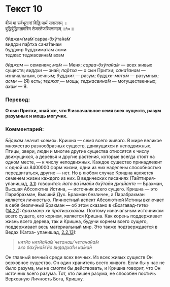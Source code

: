 # Текст 10

बीजं मां सर्वभूतानां विद्धि पार्थ सनातनम् ।  
बुद्धिर्बुद्धिमतामस्मि तेजस्तेजस्विनामहम् ॥१०॥

бӣджам̇ ма̄м̇ сарва-бхӯта̄на̄м̇  
виддхи па̄ртха сана̄танам  
буддхир буддхимата̄м асми  
теджас теджасвина̄м ахам

_бӣджам_ — семенем; _ма̄м_ — Меня; _сарва-бхӯта̄на̄м_ — всех живых существ; _виддхи_ — знай; _па̄ртха_ — о сын Притхи; _сана̄танам_ — изначальным, вечным; _буддхит̣_ — разум; _буддхи-мата̄м_ — разумных; _асми_ — (Я) есть; _теджат̣_ — мощь; _теджасвина̄м_ — могущественных; _ахам_ — Я.

### Перевод:

**О сын Притхи, знай же, что Я изначальное семя всех существ, разум разумных и мощь могучих.**

### Комментарий:

_Бӣджам_ значит «семя». Кришна — семя всего живого. В мире великое множество разнообразных существ, движущихся и неподвижных. Птицы, звери, люди и многие другие существа относятся к числу движущихся, а деревья и другие растения, которые всегда стоят на одном месте, — к числу неподвижных. Каждое существо принадлежит к одной из 8400000 форм жизни, одни из них наделены способностью передвигаться, другие — нет. Но в любом случае Кришна является семенем жизни каждого из них. В ведических писаниях (Тайттирия-упанишад, [3.1](#)) говорится: _йато ва̄ има̄ни бхӯта̄ни джа̄йанте —_ Брахман, Высшая Абсолютна Истина, — источник всего сущего. Кришна — это Парабрахман, Высший Дух. Брахман безличен, а Парабрахман является личностью. Личностный аспект Абсолютной Истины включает в себя безличный Брахман — об этом сказано в «Бхагавад-гите» ([14.27](../14/27.md)): _брахман̣о хи пратишх̣ха̄хам._ Поэтому изначальным источником всего сущего, его корнем, является Кришна. Как корень поддерживает жизнь всего дерева, так и Кришна, будучи корнем всего сущего, поддерживает весь материальный мир. Это также подтверждается в Ведах (Катха- упанишад, [2.2.13](#)):

> _нитйо нитйа̄на̄м̇ четанаш́ четана̄на̄м  
> эко бахӯна̄м̇ йо видадха̄ти ка̄ма̄н_

Он главный вечный среди всех вечных. Из всех живых существ Он верховное существо. Он один хранитель всего живого. Если бы у нас не было разума, мы не смогли бы действовать, и Кришна говорит, что Он источник всего разума. Тот, кто лишен разума, не способен постичь Верховную Личность Бога, Кришну.